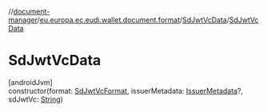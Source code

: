 //[document-manager](../../../index.md)/[eu.europa.ec.eudi.wallet.document.format](../index.md)/[SdJwtVcData](index.md)/[SdJwtVcData](-sd-jwt-vc-data.md)

# SdJwtVcData

[androidJvm]\
constructor(format: [SdJwtVcFormat](../-sd-jwt-vc-format/index.md), issuerMetadata: [IssuerMetadata](../../eu.europa.ec.eudi.wallet.document.metadata/-issuer-metadata/index.md)?, sdJwtVc: [String](https://kotlinlang.org/api/latest/jvm/stdlib/kotlin-stdlib/kotlin/-string/index.html))
